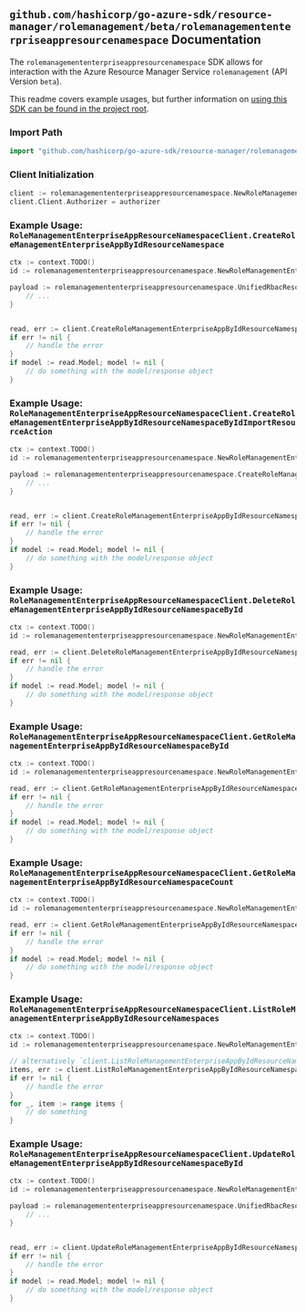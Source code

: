 
## `github.com/hashicorp/go-azure-sdk/resource-manager/rolemanagement/beta/rolemanagemententerpriseappresourcenamespace` Documentation

The `rolemanagemententerpriseappresourcenamespace` SDK allows for interaction with the Azure Resource Manager Service `rolemanagement` (API Version `beta`).

This readme covers example usages, but further information on [using this SDK can be found in the project root](https://github.com/hashicorp/go-azure-sdk/tree/main/docs).

### Import Path

```go
import "github.com/hashicorp/go-azure-sdk/resource-manager/rolemanagement/beta/rolemanagemententerpriseappresourcenamespace"
```


### Client Initialization

```go
client := rolemanagemententerpriseappresourcenamespace.NewRoleManagementEnterpriseAppResourceNamespaceClientWithBaseURI("https://management.azure.com")
client.Client.Authorizer = authorizer
```


### Example Usage: `RoleManagementEnterpriseAppResourceNamespaceClient.CreateRoleManagementEnterpriseAppByIdResourceNamespace`

```go
ctx := context.TODO()
id := rolemanagemententerpriseappresourcenamespace.NewRoleManagementEnterpriseAppID("rbacApplicationIdValue")

payload := rolemanagemententerpriseappresourcenamespace.UnifiedRbacResourceNamespace{
	// ...
}


read, err := client.CreateRoleManagementEnterpriseAppByIdResourceNamespace(ctx, id, payload)
if err != nil {
	// handle the error
}
if model := read.Model; model != nil {
	// do something with the model/response object
}
```


### Example Usage: `RoleManagementEnterpriseAppResourceNamespaceClient.CreateRoleManagementEnterpriseAppByIdResourceNamespaceByIdImportResourceAction`

```go
ctx := context.TODO()
id := rolemanagemententerpriseappresourcenamespace.NewRoleManagementEnterpriseAppResourceNamespaceID("rbacApplicationIdValue", "unifiedRbacResourceNamespaceIdValue")

payload := rolemanagemententerpriseappresourcenamespace.CreateRoleManagementEnterpriseAppByIdResourceNamespaceByIdImportResourceActionRequest{
	// ...
}


read, err := client.CreateRoleManagementEnterpriseAppByIdResourceNamespaceByIdImportResourceAction(ctx, id, payload)
if err != nil {
	// handle the error
}
if model := read.Model; model != nil {
	// do something with the model/response object
}
```


### Example Usage: `RoleManagementEnterpriseAppResourceNamespaceClient.DeleteRoleManagementEnterpriseAppByIdResourceNamespaceById`

```go
ctx := context.TODO()
id := rolemanagemententerpriseappresourcenamespace.NewRoleManagementEnterpriseAppResourceNamespaceID("rbacApplicationIdValue", "unifiedRbacResourceNamespaceIdValue")

read, err := client.DeleteRoleManagementEnterpriseAppByIdResourceNamespaceById(ctx, id)
if err != nil {
	// handle the error
}
if model := read.Model; model != nil {
	// do something with the model/response object
}
```


### Example Usage: `RoleManagementEnterpriseAppResourceNamespaceClient.GetRoleManagementEnterpriseAppByIdResourceNamespaceById`

```go
ctx := context.TODO()
id := rolemanagemententerpriseappresourcenamespace.NewRoleManagementEnterpriseAppResourceNamespaceID("rbacApplicationIdValue", "unifiedRbacResourceNamespaceIdValue")

read, err := client.GetRoleManagementEnterpriseAppByIdResourceNamespaceById(ctx, id)
if err != nil {
	// handle the error
}
if model := read.Model; model != nil {
	// do something with the model/response object
}
```


### Example Usage: `RoleManagementEnterpriseAppResourceNamespaceClient.GetRoleManagementEnterpriseAppByIdResourceNamespaceCount`

```go
ctx := context.TODO()
id := rolemanagemententerpriseappresourcenamespace.NewRoleManagementEnterpriseAppID("rbacApplicationIdValue")

read, err := client.GetRoleManagementEnterpriseAppByIdResourceNamespaceCount(ctx, id)
if err != nil {
	// handle the error
}
if model := read.Model; model != nil {
	// do something with the model/response object
}
```


### Example Usage: `RoleManagementEnterpriseAppResourceNamespaceClient.ListRoleManagementEnterpriseAppByIdResourceNamespaces`

```go
ctx := context.TODO()
id := rolemanagemententerpriseappresourcenamespace.NewRoleManagementEnterpriseAppID("rbacApplicationIdValue")

// alternatively `client.ListRoleManagementEnterpriseAppByIdResourceNamespaces(ctx, id)` can be used to do batched pagination
items, err := client.ListRoleManagementEnterpriseAppByIdResourceNamespacesComplete(ctx, id)
if err != nil {
	// handle the error
}
for _, item := range items {
	// do something
}
```


### Example Usage: `RoleManagementEnterpriseAppResourceNamespaceClient.UpdateRoleManagementEnterpriseAppByIdResourceNamespaceById`

```go
ctx := context.TODO()
id := rolemanagemententerpriseappresourcenamespace.NewRoleManagementEnterpriseAppResourceNamespaceID("rbacApplicationIdValue", "unifiedRbacResourceNamespaceIdValue")

payload := rolemanagemententerpriseappresourcenamespace.UnifiedRbacResourceNamespace{
	// ...
}


read, err := client.UpdateRoleManagementEnterpriseAppByIdResourceNamespaceById(ctx, id, payload)
if err != nil {
	// handle the error
}
if model := read.Model; model != nil {
	// do something with the model/response object
}
```
